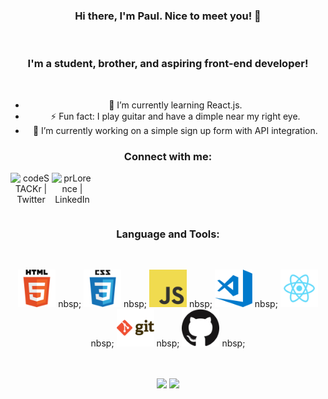 <div align="center">

### Hi there, I'm Paul. Nice to meet you! 👋

<br/>

### I'm a student, brother, and aspiring front-end developer!

<br/>

- 🌱 I’m currently learning React.js.
- ⚡ Fun fact: I play guitar and have a dimple near my right eye.
- 🔭 I’m currently working on a simple sign up form with API integration.

### Connect with me:

<div align="center">

[<img align="left" alt="codeSTACKr | Twitter" width="66px" src="https://cdn.jsdelivr.net/npm/simple-icons@3.13.0/icons/linkedin.svg" />][linkedin] &nbsp;&nbsp;
[<img align="left" alt="prLorence | LinkedIn" width="66px" src="https://cdn.jsdelivr.net/npm/simple-icons@3.13.0/icons/twitter.svg" />][twitter]

</div>

<br/>
<br/>

### Language and Tools:

<br/>

<img alt="HTML5" width="60px" src="https://raw.githubusercontent.com/github/explore/80688e429a7d4ef2fca1e82350fe8e3517d3494d/topics/html/html.png" /> nbsp;
<img alt="CSS3" width="60px" src="https://raw.githubusercontent.com/github/explore/80688e429a7d4ef2fca1e82350fe8e3517d3494d/topics/css/css.png" /> nbsp;
<img alt="JavaScript" width="60px" src="https://raw.githubusercontent.com/github/explore/80688e429a7d4ef2fca1e82350fe8e3517d3494d/topics/javascript/javascript.png" /> nbsp;
<img alt="Visual Studio Code" width="60px" src="https://raw.githubusercontent.com/github/explore/80688e429a7d4ef2fca1e82350fe8e3517d3494d/topics/visual-studio-code/visual-studio-code.png" /> nbsp;
<img alt="React" width="60px" src="https://raw.githubusercontent.com/github/explore/80688e429a7d4ef2fca1e82350fe8e3517d3494d/topics/react/react.png" /> nbsp;
<img alt="Git" width="60px" src="https://raw.githubusercontent.com/github/explore/80688e429a7d4ef2fca1e82350fe8e3517d3494d/topics/git/git.png" /> nbsp;
<img alt="GitHub" width="60px" padding="16px" src="https://raw.githubusercontent.com/github/explore/78df643247d429f6cc873026c0622819ad797942/topics/github/github.png" /> nbsp;

<br/>
<br/>

<img src="https://github-readme-streak-stats.herokuapp.com/?user=prLorence&&theme=react&&hide_border=true"/>

<img src="https://github-readme-stats.vercel.app/api?username=prLorence&show_icons=true&theme=react&&hide_border=true"/>

[linkedin]: https://linkedin.com/in/prLorence
[twitter]: https://twitter.com/paulorencereyes
